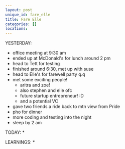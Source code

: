 ```yaml
---
layout: post
unique_id: fare_elle
title: Fare Elle
categories: []
locations: 
---
```


YESTERDAY:
* office meeting at 9:30 am
* ended up at McDonald's for lunch around 2 pm
* head to Tett for testing
* finished around 6:30, met up with suse
* head to Elle's for farewell party q.q
* met some exciting people!
  * aritra and zoe!
  * also stephen and elle ofc
  * future startup entrepreneur! :D
  * and a potential VC
* gave two friends a ride back to mtn view from Pride
* pho for dinner
* more coding and testing into the night
* sleep by 2 am

TODAY:
* 

LEARNINGS:
* 

